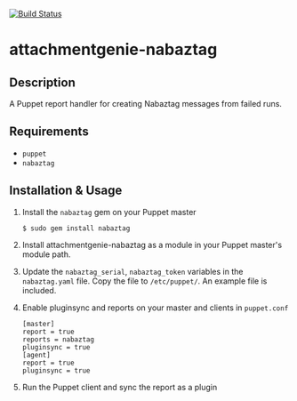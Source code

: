 [![Build Status](https://secure.travis-ci.org/attachmentgenie/attachmentgenie-nabaztag.png)](http://travis-ci.org/attachmentgenie/attachmentgenie-nabaztag)

attachmentgenie-nabaztag
==============

Description
-----------

A Puppet report handler for creating Nabaztag messages from failed runs.

Requirements
------------

* `puppet`
* `nabaztag`

Installation & Usage
-------------------

1.  Install the `nabaztag` gem on your Puppet master

        $ sudo gem install nabaztag

2.  Install attachmentgenie-nabaztag as a module in your Puppet master's module
    path.

3.  Update the `nabaztag_serial`, `nabaztag_token` variables in the
    `nabaztag.yaml` file. Copy the file to `/etc/puppet/`. An example file
    is included.

4.  Enable pluginsync and reports on your master and clients in `puppet.conf`

        [master]
        report = true
        reports = nabaztag
        pluginsync = true
        [agent]
        report = true
        pluginsync = true

5.  Run the Puppet client and sync the report as a plugin